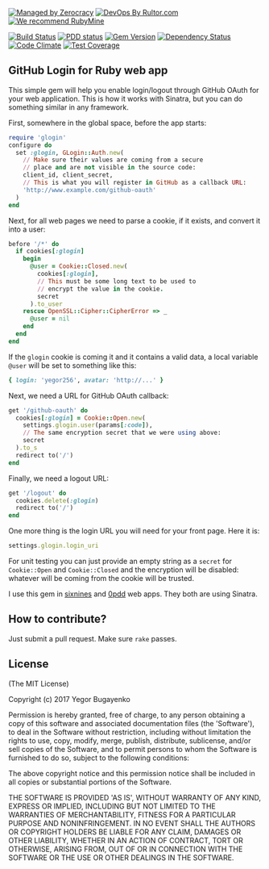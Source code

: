 [![Managed by Zerocracy](http://www.zerocracy.com/badge.svg)](http://www.zerocracy.com)
[![DevOps By Rultor.com](http://www.rultor.com/b/yegor256/glogin)](http://www.rultor.com/p/yegor256/glogin)
[![We recommend RubyMine](http://img.teamed.io/rubymine-recommend.svg)](https://www.jetbrains.com/ruby/)

[![Build Status](https://travis-ci.org/yegor256/glogin.svg)](https://travis-ci.org/yegor256/glogin)
[![PDD status](http://www.0pdd.com/svg?name=yegor256/glogin)](http://www.0pdd.com/p?name=yegor256/glogin)
[![Gem Version](https://badge.fury.io/rb/glogin.svg)](http://badge.fury.io/rb/glogin)
[![Dependency Status](https://gemnasium.com/yegor256/glogin.svg)](https://gemnasium.com/yegor256/glogin)
[![Code Climate](http://img.shields.io/codeclimate/github/yegor256/glogin.svg)](https://codeclimate.com/github/yegor256/glogin)
[![Test Coverage](https://img.shields.io/codecov/c/github/yegor256/glogin.svg)](https://codecov.io/github/yegor256/glogin?branch=master)

## GitHub Login for Ruby web app

This simple gem will help you enable login/logout through
GitHub OAuth for your web application. This is how it works with
Sinatra, but you can do something similar in any framework.

First, somewhere in the global space, before the app starts:

```ruby
require 'glogin'
configure do
  set :glogin, GLogin::Auth.new(
    // Make sure their values are coming from a secure
    // place and are not visible in the source code:
    client_id, client_secret,
    // This is what you will register in GitHub as a callback URL:
    'http://www.example.com/github-oauth'
  )
end
```

Next, for all web pages we need to parse a cookie, if it exists,
and convert it into a user:

```ruby
before '/*' do
  if cookies[:glogin]
    begin
      @user = Cookie::Closed.new(
        cookies[:glogin],
        // This must be some long text to be used to
        // encrypt the value in the cookie.
        secret
      ).to_user
    rescue OpenSSL::Cipher::CipherError => _
      @user = nil
    end
  end
end
```

If the `glogin` cookie is coming it and it contains a valid data,
a local variable `@user` will be set to something like this:

```ruby
{ login: 'yegor256', avatar: 'http://...' }
```

Next, we need a URL for GitHub OAuth callback:

```ruby
get '/github-oauth' do
  cookies[:glogin] = Cookie::Open.new(
    settings.glogin.user(params[:code]),
    // The same encryption secret that we were using above:
    secret
  ).to_s
  redirect to('/')
end
```

Finally, we need a logout URL:

```ruby
get '/logout' do
  cookies.delete(:glogin)
  redirect to('/')
end
```

One more thing is the login URL you will need for your front page. Here
it is:

```ruby
settings.glogin.login_uri
```

For unit testing you can just provide an empty string as a `secret` for
`Cookie::Open` and `Cookie::Closed` and the encryption will be disabled:
whatever will be coming from the cookie will be trusted.

I use this gem in [sixnines](https://github.com/yegor256/sixnines)
and [0pdd](https://github.com/yegor256/0pdd) web apps.
They both are using Sinatra.

## How to contribute?

Just submit a pull request. Make sure `rake` passes.

## License

(The MIT License)

Copyright (c) 2017 Yegor Bugayenko

Permission is hereby granted, free of charge, to any person obtaining a copy
of this software and associated documentation files (the 'Software'), to deal
in the Software without restriction, including without limitation the rights
to use, copy, modify, merge, publish, distribute, sublicense, and/or sell
copies of the Software, and to permit persons to whom the Software is
furnished to do so, subject to the following conditions:

The above copyright notice and this permission notice shall be included in all
copies or substantial portions of the Software.

THE SOFTWARE IS PROVIDED 'AS IS', WITHOUT WARRANTY OF ANY KIND, EXPRESS OR
IMPLIED, INCLUDING BUT NOT LIMITED TO THE WARRANTIES OF MERCHANTABILITY,
FITNESS FOR A PARTICULAR PURPOSE AND NONINFRINGEMENT. IN NO EVENT SHALL THE
AUTHORS OR COPYRIGHT HOLDERS BE LIABLE FOR ANY CLAIM, DAMAGES OR OTHER
LIABILITY, WHETHER IN AN ACTION OF CONTRACT, TORT OR OTHERWISE, ARISING FROM,
OUT OF OR IN CONNECTION WITH THE SOFTWARE OR THE USE OR OTHER DEALINGS IN THE
SOFTWARE.
